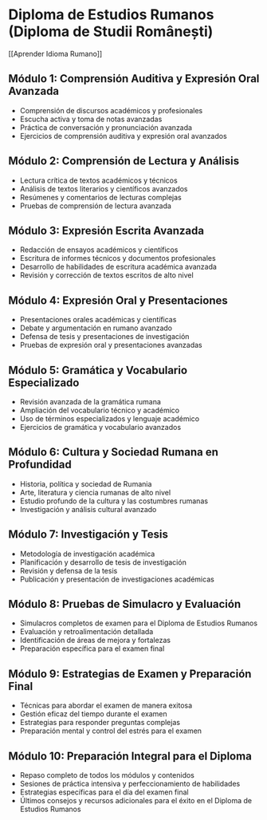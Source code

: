 # Diploma de Estudios Rumanos (Diploma de Studii Românești)

[[Aprender Idioma Rumano]]

## Módulo 1: Comprensión Auditiva y Expresión Oral Avanzada

- Comprensión de discursos académicos y profesionales
- Escucha activa y toma de notas avanzadas
- Práctica de conversación y pronunciación avanzada
- Ejercicios de comprensión auditiva y expresión oral avanzados

## Módulo 2: Comprensión de Lectura y Análisis

- Lectura crítica de textos académicos y técnicos
- Análisis de textos literarios y científicos avanzados
- Resúmenes y comentarios de lecturas complejas
- Pruebas de comprensión de lectura avanzada

## Módulo 3: Expresión Escrita Avanzada

- Redacción de ensayos académicos y científicos
- Escritura de informes técnicos y documentos profesionales
- Desarrollo de habilidades de escritura académica avanzada
- Revisión y corrección de textos escritos de alto nivel

## Módulo 4: Expresión Oral y Presentaciones

- Presentaciones orales académicas y científicas
- Debate y argumentación en rumano avanzado
- Defensa de tesis y presentaciones de investigación
- Pruebas de expresión oral y presentaciones avanzadas

## Módulo 5: Gramática y Vocabulario Especializado

- Revisión avanzada de la gramática rumana
- Ampliación del vocabulario técnico y académico
- Uso de términos especializados y lenguaje académico
- Ejercicios de gramática y vocabulario avanzados

## Módulo 6: Cultura y Sociedad Rumana en Profundidad

- Historia, política y sociedad de Rumania
- Arte, literatura y ciencia rumanas de alto nivel
- Estudio profundo de la cultura y las costumbres rumanas
- Investigación y análisis cultural avanzado

## Módulo 7: Investigación y Tesis

- Metodología de investigación académica
- Planificación y desarrollo de tesis de investigación
- Revisión y defensa de la tesis
- Publicación y presentación de investigaciones académicas

## Módulo 8: Pruebas de Simulacro y Evaluación

- Simulacros completos de examen para el Diploma de Estudios Rumanos
- Evaluación y retroalimentación detallada
- Identificación de áreas de mejora y fortalezas
- Preparación específica para el examen final

## Módulo 9: Estrategias de Examen y Preparación Final

- Técnicas para abordar el examen de manera exitosa
- Gestión eficaz del tiempo durante el examen
- Estrategias para responder preguntas complejas
- Preparación mental y control del estrés para el examen

## Módulo 10: Preparación Integral para el Diploma

- Repaso completo de todos los módulos y contenidos
- Sesiones de práctica intensiva y perfeccionamiento de habilidades
- Estrategias específicas para el día del examen final
- Últimos consejos y recursos adicionales para el éxito en el Diploma de Estudios Rumanos

